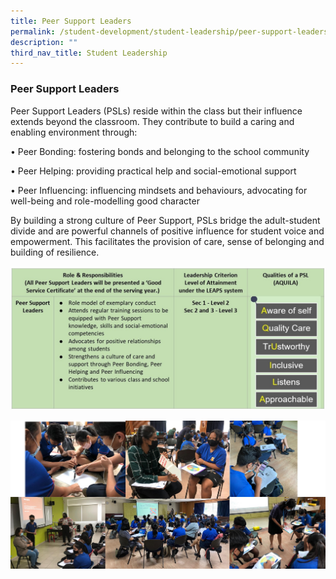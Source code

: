 ```yaml
---
title: Peer Support Leaders
permalink: /student-development/student-leadership/peer-support-leaders
description: ""
third_nav_title: Student Leadership
---
```

### Peer Support Leaders

Peer Support Leaders (PSLs) reside within the class but their influence extends beyond the classroom. They contribute to build a caring and enabling environment through:

• Peer Bonding: fostering bonds and belonging to the school community

• Peer Helping: providing practical help and social-emotional support

• Peer Influencing: influencing mindsets and behaviours, advocating for well-being and role-modelling good character

By building a strong culture of Peer Support, PSLs bridge the adult-student divide and are powerful channels of positive influence for student voice and empowerment. This facilitates the provision of care, sense of belonging and building of resilience.

![](/images/peer%20support%20leaders.jpg)

![](/images/peer%20support.jpg)